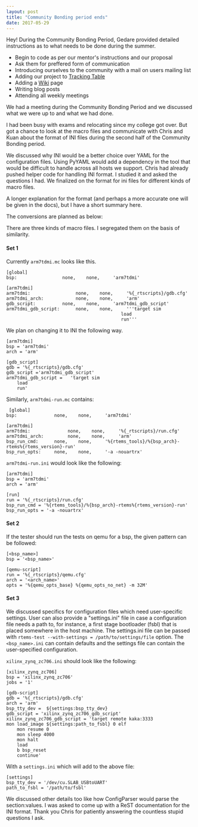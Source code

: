 ```yaml
---
layout: post
title: "Community Bonding period ends"
date: 2017-05-29
---
```


Hey!
During the Community Bonding Period, Gedare provided detailed instructions as 
to what needs to be done during the summer.

* Begin to code as per our mentor's instructions and our proposal
* Ask them for preffered form of communication
* Introducing ourselves to the community with a mail on users mailing list
* Adding our project to [Tracking Table](https://devel.rtems.org/wiki/GSoC/2017#StudentsSummerofCodeTrackingTable)
* Adding a [Wiki](https://devel.rtems.org/wiki/GSoC/2017/RTEMSTesterImprovements) page
* Writing blog posts
* Attending all weekly meetings

We had a meeting during the Community Bonding Period and we discussed what we 
were up to and what we had done. 

I had been busy with exams and relocating since my college got over. But got a 
chance to look at the macro files and communicate with Chris and Kuan about the
format of INI files during the second half of the Community Bonding period.

We discussed why INI would be a better choice over YAML for the configuration 
files. Using PyYAML would add a dependency in the tool that would be difficult 
to handle across all hosts we support. Chris had already pushed helper code for
handling INI format. I studied it and asked the questions I had. We finalized 
on the format for ini files for different kinds of macro files.

A longer explanation for the format (and perhaps a more accurate one will be 
given in the docs), but I have a short summary here. 

The conversions are planned as below:

There are three kinds of macro files. I segregated them on the basis of 
similarity.

#### Set 1

Currently ``arm7tdmi.mc`` looks like this.

```
[global]
bsp:                 none,    none,     'arm7tdmi'

[arm7tdmi]
arm7tdmi:                 none,    none,     '%{_rtscripts}/gdb.cfg'
arm7tdmi_arch:            none,    none,     'arm'
gdb_script:          none,    none,     'arm7tdmi_gdb_script'
arm7tdmi_gdb_script:      none,    none,     '''target sim
                                           load
                                           run'''
```

We plan on changing it to INI the following way.

```
[arm7tdmi]
bsp = 'arm7tdmi'
arch = 'arm'

[gdb_script]
gdb = '%{_rtscripts}/gdb.cfg'
gdb_script ='arm7tdmi_gdb_script'
arm7tdmi_gdb_script =   'target sim
    load
    run'
```

Similarly, ``arm7tdmi-run.mc`` contains:

```
 [global]
bsp:              none,    none,     'arm7tdmi'

[arm7tdmi]
arm7tdmi:              none,    none,     '%{_rtscripts}/run.cfg'
arm7tdmi_arch:         none,    none,     'arm'
bsp_run_cmd:      none,    none,     '%{rtems_tools}/%{bsp_arch}-rtems%{rtems_version}-run'
bsp_run_opts:     none,    none,     '-a -nouartrx'
```

``arm7tdmi-run.ini`` would look like the following:

```
[arm7tdmi]
bsp = 'arm7tdmi'
arch = 'arm'

[run]
run = '%{_rtscripts}/run.cfg'
bsp_run_cmd = '%{rtems_tools}/%{bsp_arch}-rtems%{rtems_version}-run'
bsp_run_opts = '-a -nouartrx'
```

#### Set 2
If the tester should run the tests on qemu for a bsp, the given pattern can 
be followed:

```
[<bsp_name>]
bsp = '<bsp_name>'

[qemu-script]
run = '%{_rtscripts}/qemu.cfg'
arch = '<arch_name>'
opts = '%{qemu_opts_base} %{qemu_opts_no_net} -m 32M'
```

#### Set 3

We discussed specifics for configuration files which need user-specific settings.
User can also provide a "settings.ini" file in case a configuration file needs 
a path to, for instance, a first stage bootloader (fsbl) that is placed 
somewhere in the host machine. The settings.ini file can be passed with 
``rtems-test --with-settings = /path/to/settings/file`` option. The 
``<bsp_name>.ini`` can contain defaults and the settings file can contain the 
user-specified configuration.


``xilinx_zynq_zc706.ini`` should look like the following:

```
[xilinx_zynq_zc706]
bsp = 'xilinx_zynq_zc706'
jobs = '1'

[gdb-script]
gdb = '%{_rtscripts}/gdb.cfg'
arch = 'arm'
bsp_tty_dev =  ${settings:bsp_tty_dev}
gdb_script = 'xilinx_zynq_zc706_gdb_script'
xilinx_zynq_zc706_gdb_script = 'target remote kaka:3333
mon load_image ${settings:path_to_fsbl} 0 elf
    mon resume 0
    mon sleep 4000
    mon halt
    load
    b bsp_reset
    continue'
```

With a ``settings.ini`` which will add to the above file:

```
[settings]
bsp_tty_dev = '/dev/cu.SLAB_USBtoUART'
path_to_fsbl = '/path/to/fsbl'
```

We discussed other details too like how ConfigParser would parse the section:values.
I was asked to come up with a ReST documentation for the INI format.
Thank you Chris for patiently answering the countless stupid questions I ask.



